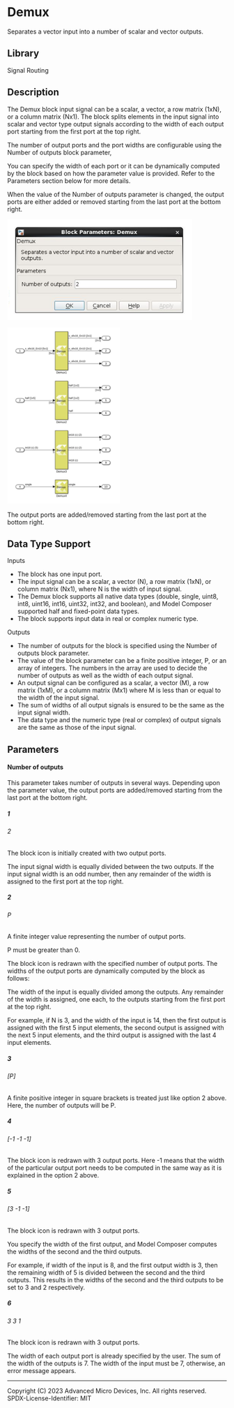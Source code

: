 # Demux

Separates a vector input into a number of scalar and vector outputs.



## Library

Signal Routing

## Description

The Demux block input signal can be a scalar, a vector, a row matrix
(1xN), or a column matrix (Nx1). The block splits elements in the input
signal into scalar and vector type output signals according to the width
of each output port starting from the first port at the top right.

The number of output ports and the port widths are configurable using
the Number of outputs block parameter,

You can specify the width of each port or it can be dynamically computed
by the block based on how the parameter value is provided. Refer to the
Parameters section below for more details.

When the value of the Number of outputs parameter is changed, the output
ports are either added or removed starting from the last port at the
bottom right.


![](./Images/ezt1554848296729.png)


![](./Images/thn1555289591954.png)

The output ports are added/removed starting from the last port at the
bottom right.

## Data Type Support

Inputs  
- The block has one input port.
- The input signal can be a scalar, a vector (N), a row matrix (1xN), or
  column matrix (Nx1), where N is the width of input signal.
- The Demux block supports all native data types (double, single, uint8,
  int8, uint16, int16, uint32, int32, and boolean), and Model Composer
  supported half and fixed-point data types.
- The block supports input data in real or complex numeric type.


Outputs  
- The number of outputs for the block is specified using the Number of
  outputs block parameter.
- The value of the block parameter can be a finite positive integer, P,
  or an array of integers. The numbers in the array are used to decide
  the number of outputs as well as the width of each output signal.
- An output signal can be configured as a scalar, a vector (M), a row
  matrix (1xM), or a column matrix (Mx1) where M is less than or equal
  to the width of the input signal.
- The sum of widths of all output signals is ensured to be the same as
  the input signal width.
- The data type and the numeric type (real or complex) of output signals
  are the same as those of the input signal.

## Parameters

#### Number of outputs  
This parameter takes number of outputs in several ways. Depending upon
the parameter value, the output ports are added/removed starting from
the last port at the bottom right.

##### 1
###### 2
The block icon is initially created with two output ports.

The input signal width is equally divided between the two outputs. If the input signal width is an odd number, then any remainder of the width is assigned to the first port at the top right.


##### 2
###### P
A finite integer value representing the number of output ports.

P must be greater than 0.

The block icon is redrawn with the specified number of output ports. The widths of the output ports are dynamically computed by the block as follows:

The width of the input is equally divided among the outputs. Any remainder of the width is assigned, one each, to the outputs starting from the first port at the top right.

For example, if N is 3, and the width of the input is 14, then the first output is assigned with the first 5 input elements, the second output is assigned with the next 5 input elements, and the third output is assigned with the last 4 input elements.

##### 3
###### [P]
A finite positive integer in square brackets is treated just like option 2 above. Here, the number of outputs will be P.

##### 4
###### [-1 -1 -1]
The block icon is redrawn with 3 output ports. Here -1 means that the width of the particular output port needs to be computed in the same way as it is explained in the option 2 above.

##### 5
###### [3 -1 -1]
The block icon is redrawn with 3 output ports.

You specify the width of the first output, and Model Composer computes the widths of the second and the third outputs.

For example, if width of the input is 8, and the first output width is 3, then the remaining width of 5 is divided between the second and the third outputs. This results in the widths of the second and the third outputs to be set to 3 and 2 respectively.

##### 6
###### 3 3 1
The block icon is redrawn with 3 output ports.

The width of each output port is already specified by the user. The sum of the width of the outputs is 7. The width of the input must be 7, otherwise, an error message appears.

--------------
Copyright (C) 2023 Advanced Micro Devices, Inc. All rights reserved.
SPDX-License-Identifier: MIT

